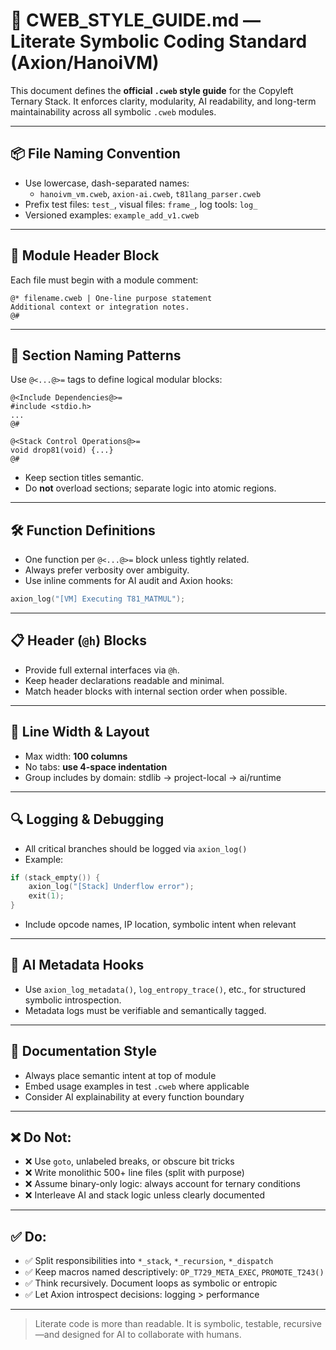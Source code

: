 # 🎨 CWEB_STYLE_GUIDE.md — Literate Symbolic Coding Standard (Axion/HanoiVM)

This document defines the **official `.cweb` style guide** for the Copyleft Ternary Stack. It enforces clarity, modularity, AI readability, and long-term maintainability across all symbolic `.cweb` modules.

---

## 📦 File Naming Convention

- Use lowercase, dash-separated names:
  - `hanoivm_vm.cweb`, `axion-ai.cweb`, `t81lang_parser.cweb`
- Prefix test files: `test_`, visual files: `frame_`, log tools: `log_`
- Versioned examples: `example_add_v1.cweb`

---

## 🧠 Module Header Block

Each file must begin with a module comment:
```cweb
@* filename.cweb | One-line purpose statement
Additional context or integration notes.
@#
```

---

## 🔗 Section Naming Patterns

Use `@<...@>=` tags to define logical modular blocks:
```cweb
@<Include Dependencies@>=
#include <stdio.h>
...
@#

@<Stack Control Operations@>=
void drop81(void) {...}
@#
```
- Keep section titles semantic.
- Do **not** overload sections; separate logic into atomic regions.

---

## 🛠️ Function Definitions

- One function per `@<...@>=` block unless tightly related.
- Always prefer verbosity over ambiguity.
- Use inline comments for AI audit and Axion hooks:
```c
axion_log("[VM] Executing T81_MATMUL");
```

---

## 📋 Header (`@h`) Blocks

- Provide full external interfaces via `@h`.
- Keep header declarations readable and minimal.
- Match header blocks with internal section order when possible.

---

## 📐 Line Width & Layout

- Max width: **100 columns**
- No tabs: **use 4-space indentation**
- Group includes by domain: stdlib → project-local → ai/runtime

---

## 🔍 Logging & Debugging

- All critical branches should be logged via `axion_log()`
- Example:
```c
if (stack_empty()) {
    axion_log("[Stack] Underflow error");
    exit(1);
}
```
- Include opcode names, IP location, symbolic intent when relevant

---

## 🔧 AI Metadata Hooks

- Use `axion_log_metadata()`, `log_entropy_trace()`, etc., for structured symbolic introspection.
- Metadata logs must be verifiable and semantically tagged.

---

## 📄 Documentation Style

- Always place semantic intent at top of module
- Embed usage examples in test `.cweb` where applicable
- Consider AI explainability at every function boundary

---

## ❌ Do Not:

- ❌ Use `goto`, unlabeled breaks, or obscure bit tricks
- ❌ Write monolithic 500+ line files (split with purpose)
- ❌ Assume binary-only logic: always account for ternary conditions
- ❌ Interleave AI and stack logic unless clearly documented

---

## ✅ Do:

- ✅ Split responsibilities into `*_stack`, `*_recursion`, `*_dispatch`
- ✅ Keep macros named descriptively: `OP_T729_META_EXEC`, `PROMOTE_T243()`
- ✅ Think recursively. Document loops as symbolic or entropic
- ✅ Let Axion introspect decisions: logging > performance

---

> Literate code is more than readable. It is symbolic, testable, recursive—and designed for AI to collaborate with humans.
